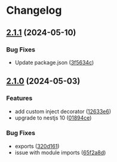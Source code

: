 # Changelog

## [2.1.1](https://github.com/rubiin/nestjs-pgpromise/compare/v2.1.0...v2.1.1) (2024-05-10)


### Bug Fixes

* Update package.json ([3f5634c](https://github.com/rubiin/nestjs-pgpromise/commit/3f5634c9d4fe1f58b11fdd952940e12a59c99100))

## [2.1.0](https://github.com/rubiin/nestjs-pgpromise/compare/2.0.1...v2.1.0) (2024-05-03)


### Features

* add custom inject decorator ([12633e6](https://github.com/rubiin/nestjs-pgpromise/commit/12633e67d4ba3aedd25a29d6bfb93b9f69f44ba6))
* upgrade to nestjs 10 ([01894ce](https://github.com/rubiin/nestjs-pgpromise/commit/01894ce25909fea66173655d4bdb3b01e8fd8b60))


### Bug Fixes

* exports ([320d161](https://github.com/rubiin/nestjs-pgpromise/commit/320d16144136667f78a614d5561e5ae0c0e5c74b))
* issue with module imports ([65f2a8d](https://github.com/rubiin/nestjs-pgpromise/commit/65f2a8df708ad49c4e4986b328630b52491a4ca9))
